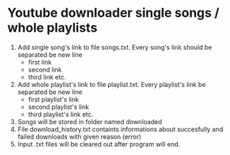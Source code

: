 # Youtube downloader single songs / whole playlists

1. Add single song's link to file songs.txt. Every song's link  should be separated be new line
	* first link
	* second link
	* third link etc.
2. Add whole playlist's link to file playlist.txt. Every playlist's link be separated be new line
	* first playlist's link
	* second playlist's link
	* third playlist's link etc.
3. Songs will be stored in folder named downloaded
4. File download_history.txt containts informations about succesfully and failed downloads with given reason (error)
5. Input .txt files will be cleared out after program will end.

